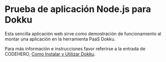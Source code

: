# Prueba de aplicación Node.js para Dokku

Esta sencilla aplicación web sirve como demostración de funcionamiento al montar una aplicación en la herramienta PaaS Dokku.

Para más información e instrucciones favor referirse a la entrada de CODEHERO, [Como Instalar y Utilizar Dokku](http://codehero.co/como-instalar-y-utilizar-dokku/).
